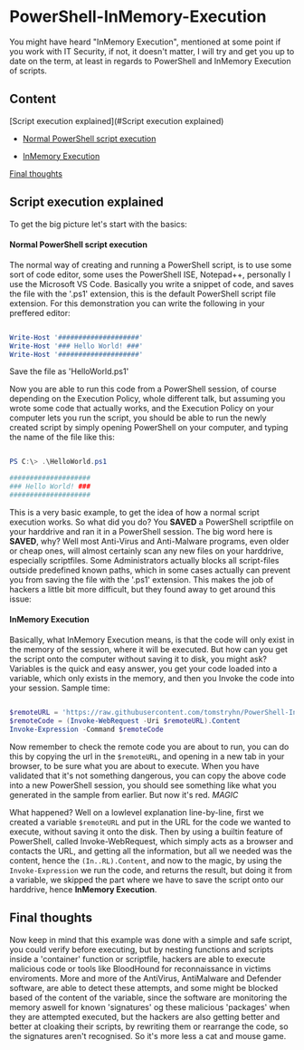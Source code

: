 # PowerShell-InMemory-Execution

You might have heard "InMemory Execution", mentioned at some point if you work with IT Security, if not, it doesn't matter, I will try and get you up to date on the term, at least in regards to PowerShell and InMemory Execution of scripts. 


## Content

[Script execution explained](#Script execution explained)

- [Normal PowerShell script execution](#normal-powershell-script-execution)

- [InMemory Execution](#inmemory-execution)

[Final thoughts](#final-thoughts)


## Script execution explained

To get the big picture let's start with the basics:

#### Normal PowerShell script execution

The normal way of creating and running a PowerShell script, is to use some sort of code editor, some uses the PowerShell ISE, Notepad++, personally I use the Microsoft VS Code. Basically you write a snippet of code, and saves the file with the '.ps1' extension, this is the default PowerShell script file extension. For this demonstration you can write the following in your preffered editor:

```PowerShell

Write-Host '####################'
Write-Host '### Hello World! ###'
Write-Host '####################'

```

Save the file as 'HelloWorld.ps1'

Now you are able to run this code from a PowerShell session, of course depending on the Execution Policy, whole different talk, but assuming you wrote some code that actually works, and the Execution Policy on your computer lets you run the script, you should be able to run the newly created script by simply opening PowerShell on your computer, and typing the name of the file like this:

```PowerShell

PS C:\> .\HelloWorld.ps1

####################
### Hello World! ###
####################

```

This is a very basic example, to get the idea of how a normal script execution works. So what did you do? You **SAVED** a PowerShell scriptfile on your harddrive and ran it in a PowerShell session. The big word here is **SAVED**, why? Well most Anti-Virus and Anti-Malware programs, even older or cheap ones, will almost certainly scan any new files on your harddrive, especially scriptfiles. Some Administrators actually blocks all script-files outside predefined known paths, which in some cases actually can prevent you from saving the file with the '.ps1' extension. This makes the job of hackers a little bit more difficult, but they found away to get around this issue:

#### InMemory Execution

Basically, what InMemory Execution means, is that the code will only exist in the memory of the session, where it will be executed. But how can you get the script onto the computer without saving it to disk, you might ask? Variables is the quick and easy answer, you get your code loaded into a variable, which only exists in the memory, and then you Invoke the code into your session.
Sample time:

```PowerShell

$remoteURL = 'https://raw.githubusercontent.com/tomstryhn/PowerShell-InMemory-Execution/main/codesamples/VeryFriendlyCode.ps1'       
$remoteCode = (Invoke-WebRequest -Uri $remoteURL).Content  
Invoke-Expression -Command $remoteCode

```

Now remember to check the remote code you are about to run, you can do this by copying the url in the `$remoteURL`, and opening in a new tab in your browser, to be sure what you are about to execute. When you have validated that it's not something dangerous, you can copy the above code into a new PowerShell session, you should see something like what you generated in the sample from earlier. But now it's red. *MAGIC*

What happened? Well on a lowlevel explanation line-by-line, first we created a variable `$remoteURL` and put in the URL for the code we wanted to execute, without saving it onto the disk. Then by using a builtin feature of PowerShell, called Invoke-WebRequest, which simply acts as a browser and contacts the URL, and getting all the information, but all we needed was the content, hence the `(In..RL).Content`, and now to the magic, by using the `Invoke-Expression` we run the code, and returns the result, but doing it from a variable, we skipped the part where we have to save the script onto our harddrive, hence **InMemory Execution**.

## Final thoughts

Now keep in mind that this example was done with a simple and safe script, you could verify before executing, but by nesting functions and scripts inside a 'container' function or scriptfile, hackers are able to execute malicious code or tools like BloodHound for reconnaissance in victims enviroments. More and more of the AntiVirus, AntiMalware and Defender software, are able to detect these attempts, and some might be blocked based of the content of the variable, since the software are monitoring the memory aswell for known 'signatures' og these malicious 'packages' when they are attempted executed, but the hackers are also getting better and better at cloaking their scripts, by rewriting them or rearrange the code, so the signatures aren't recognised. So it's more less a cat and mouse game.

